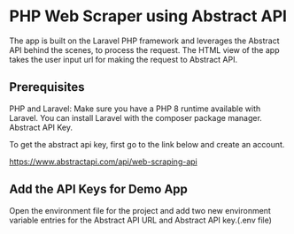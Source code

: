 # PHP Web Scraper using Abstract API

The app is built on the Laravel PHP framework and leverages the Abstract API behind the scenes, to process the request. The HTML view of the app takes the user input url for making the request to Abstract API.

## Prerequisites

PHP and Laravel: Make sure you have a PHP 8 runtime available with Laravel. You can install Laravel with the composer package manager.
Abstract API Key.

To get the abstract api key, first go to the link below and create an account.

https://www.abstractapi.com/api/web-scraping-api

## Add the API Keys for Demo App

Open the environment file for the project and add two new environment variable entries for the Abstract API URL and Abstract API key.(.env file)



